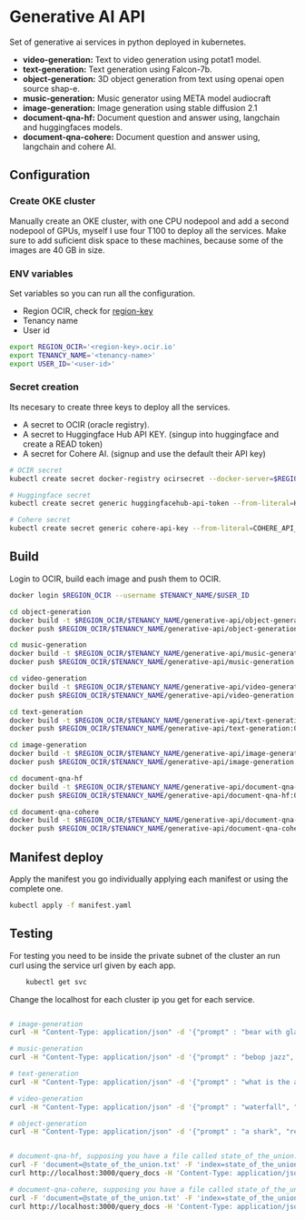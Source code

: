 # Generative AI API
Set of generative ai services in python deployed in kubernetes.

- **video-generation:** Text to video generation using potat1 model.
- **text-generation:** Text generation using Falcon-7b.
- **object-generation:** 3D object generation from text using openai open source shap-e.
- **music-generation:** Music generator using META model audiocraft
- **image-generation:** Image generation using stable diffusion 2.1
- **document-qna-hf:** Document question and answer using, langchain and huggingfaces models.
- **document-qna-cohere:** Document question and answer using, langchain and cohere AI.

## Configuration

### Create OKE cluster
Manually create an OKE cluster, with one CPU nodepool and add a second nodepool of GPUs, myself I use four T100 to deploy all the services. Make sure to add suficient disk space to these machines, because some of the images are 40 GB in size.

### ENV variables
Set variables so you can run all the configuration.

- Region OCIR, check for [region-key](https://docs.oracle.com/en-us/iaas/Content/Registry/Concepts/registryprerequisites.htm#Availab)
- Tenancy name
- User id


```bash
export REGION_OCIR='<region-key>.ocir.io'
export TENANCY_NAME='<tenancy-name>'
export USER_ID='<user-id>'
```

### Secret creation
Its necesary to create three keys to deploy all the services.

- A secret to OCIR (oracle registry).
- A secret to Huggingface Hub API KEY. (singup into huggingface and create a READ token)
- A secret for Cohere AI. (signup and use the default their API key)

```bash
# OCIR secret
kubectl create secret docker-registry ocirsecret --docker-server=$REGION_OCIR --docker-username="$TENANCY_NAME/$USER_ID" --docker-password='<password>' --docker-email=$USER_ID

# Huggingface secret
kubectl create secret generic huggingfacehub-api-token --from-literal=HUGGINGFACEHUB_API_TOKEN=hf_token

# Cohere secret
kubectl create secret generic cohere-api-key --from-literal=COHERE_API_KEY=cohere_api_key
```

## Build
Login to OCIR, build each image and push them to OCIR.

```bash
docker login $REGION_OCIR --username $TENANCY_NAME/$USER_ID

cd object-generation
docker build -t $REGION_OCIR/$TENANCY_NAME/generative-api/object-generation:0.0.1 .
docker push $REGION_OCIR/$TENANCY_NAME/generative-api/object-generation:0.0.1

cd music-generation
docker build -t $REGION_OCIR/$TENANCY_NAME/generative-api/music-generation:0.0.1 .
docker push $REGION_OCIR/$TENANCY_NAME/generative-api/music-generation:0.0.1

cd video-generation
docker build -t $REGION_OCIR/$TENANCY_NAME/generative-api/video-generation:0.0.1 .
docker push $REGION_OCIR/$TENANCY_NAME/generative-api/video-generation:0.0.1

cd text-generation
docker build -t $REGION_OCIR/$TENANCY_NAME/generative-api/text-generation:0.0.1 .
docker push $REGION_OCIR/$TENANCY_NAME/generative-api/text-generation:0.0.1

cd image-generation
docker build -t $REGION_OCIR/$TENANCY_NAME/generative-api/image-generation:0.0.1 .
docker push $REGION_OCIR/$TENANCY_NAME/generative-api/image-generation:0.0.1

cd document-qna-hf
docker build -t $REGION_OCIR/$TENANCY_NAME/generative-api/document-qna-hf:0.0.1 .
docker push $REGION_OCIR/$TENANCY_NAME/generative-api/document-qna-hf:0.0.1

cd document-qna-cohere
docker build -t $REGION_OCIR/$TENANCY_NAME/generative-api/document-qna-cohere:0.0.1 .
docker push $REGION_OCIR/$TENANCY_NAME/generative-api/document-qna-cohere:0.0.1
```

## Manifest deploy
Apply the manifest you go individually applying each manifest or using the complete one.
```bash
kubectl apply -f manifest.yaml
```

## Testing
For testing you need to be inside the private subnet of the cluster an run curl using the service url given by each app. 
```bash
    kubectl get svc
```

Change the localhost for each cluster ip you get for each service.
```bash

# image-generation
curl -H "Content-Type: application/json" -d '{"prompt" : "bear with glasses"}' http://localhost:3000/generate_image -o image.png

# music-generation
curl -H "Content-Type: application/json" -d '{"prompt" : "bebop jazz", "duration": 8}' http://localhost:3000/generate_music -o temp.wav

# text-generation
curl -H "Content-Type: application/json" -d '{"prompt" : "what is the answer to life the universe and everything? response: ", "max_length": 200}' http://localhost:3000/generate_text

# video-generation
curl -H "Content-Type: application/json" -d '{"prompt" : "waterfall", "negative_prompt": "text, watermark, copyright, blurry, low resolution, blur, low quality", "width": 512, "height": 288, "num_steps": 25, "guidance_scale": 23,  "fps": 24, "num_frames":10 }' http://localhost:3000/generate_video -o temp.mp4

# object-generation
curl -H "Content-Type: application/json" -d '{"prompt" : "a shark", "return_type": "zip"}' http://localhost:3000/generate_3d_object -o 3d.zip


# document-qna-hf, supposing you have a file called state_of_the_union.txt
curl -F 'document=@state_of_the_union.txt' -F 'index=state_of_the_union' http://localhost:3000/load_file
curl http://localhost:3000/query_docs -H 'Content-Type: application/json'  -d '{"question": "What did the president say about Ketanji Brown Jackson?", "index":"state_of_the_union"}'

# document-qna-cohere, supposing you have a file called state_of_the_union.txt
curl -F 'document=@state_of_the_union.txt' -F 'index=state_of_the_union' http://localhost:3000/load_file
curl http://localhost:3000/query_docs -H 'Content-Type: application/json'  -d '{"question": "What did the president say about Ketanji Brown Jackson?", "index":"state_of_the_union"}'
```
